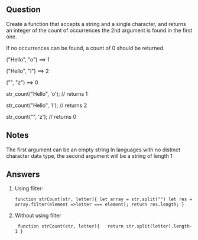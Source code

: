 ## Question
Create a function that accepts a string and a single character, and returns an integer of the count of occurrences the 2nd argument is found in the first one.

If no occurrences can be found, a count of 0 should be returned.

("Hello", "o")  ==>  1

("Hello", "l")  ==>  2

("", "z")       ==>  0

str_count("Hello", 'o'); // returns 1

str_count("Hello", 'l'); // returns 2

str_count("", 'z'); // returns 0

## Notes
The first argument can be an empty string
In languages with no distinct character data type, the second argument will be a string of length 1

## Answers 
1. Using filter:
   
      `function strCount(str, letter){
         let array = str.split("")
         let res = array.filter(element =>letter === element);
         return res.length;
      }`

2. Without using filter
   
    ` function strCount(str, letter){  
       return str.split(letter).length-1
     }`
